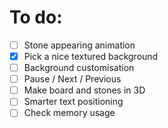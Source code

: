 
# To do:

- [ ] Stone appearing animation
- [x] Pick a nice textured background
- [ ] Background customisation
- [ ] Pause / Next / Previous
- [ ] Make board and stones in 3D
- [ ] Smarter text positioning
- [ ] Check memory usage